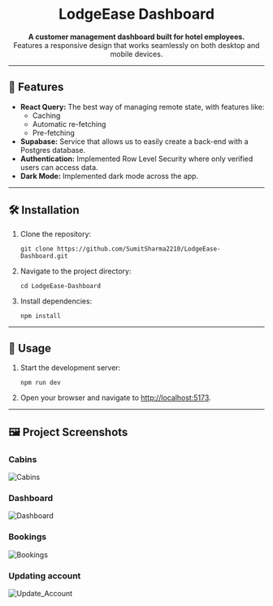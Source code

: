 <h1 align="center">LodgeEase Dashboard</h1>

<p align="center">
  <strong>A customer management dashboard built for hotel employees.</strong><br>
  Features a responsive design that works seamlessly on both desktop and mobile devices.
</p>

---

<h2>🚀 Features</h2>
<ul>
  <li><strong>React Query:</strong> The best way of managing remote state, with features like:
    <ul>
      <li>Caching</li>
      <li>Automatic re-fetching</li>
      <li>Pre-fetching</li>
    </ul>
  </li>
  <li><strong>Supabase:</strong> Service that allows us to easily create a back-end with a Postgres database.</li>
  <li><strong>Authentication:</strong> Implemented Row Level Security where only verified users can access data.</li>
  <li><strong>Dark Mode:</strong> Implemented dark mode across the app.</li>
</ul>

---

<h2>🛠️ Installation</h2>
<ol>
  <li>Clone the repository:
    <pre><code>git clone https://github.com/SumitSharma2210/LodgeEase-Dashboard.git</code></pre>
  </li>
  <li>Navigate to the project directory:
    <pre><code>cd LodgeEase-Dashboard</code></pre>
  </li>
  <li>Install dependencies:
    <pre><code>npm install</code></pre>
  </li>
</ol>

---

<h2>🚀 Usage</h2>
<ol>
  <li>Start the development server:
    <pre><code>npm run dev</code></pre>
  </li>
  <li>Open your browser and navigate to <a href="http://localhost:5173" target="_blank">http://localhost:5173</a>.</li>
</ol>

---

<h2>🖼️ Project Screenshots</h2>

<h3>Cabins</h3>

![Cabins](https://github.com/user-attachments/assets/2cd3c5ae-8e16-4b29-9d81-5c5feb1fa86f)
<h3>Dashboard</h3>

![Dashboard](https://github.com/user-attachments/assets/cccb80c0-a547-415f-97e5-e47e668f9de6)
<h3>Bookings</h3>

![Bookings](https://github.com/user-attachments/assets/62791b14-222f-42a1-adcc-27824cd0b5cc)
<h3>Updating account</h3>

![Update_Account](https://github.com/user-attachments/assets/cc3307c0-c37a-450c-9693-f3f223b4d802)

